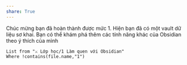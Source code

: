 ```yaml
---
share: True
---
```

Chúc mừng bạn đã hoàn thành được mức 1. Hiện bạn đã có một vault dữ liệu sơ khai. Bạn có thể khám phá thêm các tính năng khác của Obsidian theo ý thích của mình
```dataview
List from "⚔️ Lớp học/1 Làm quen với Obsidian" 
Where !contains(file.name,"1")
```

